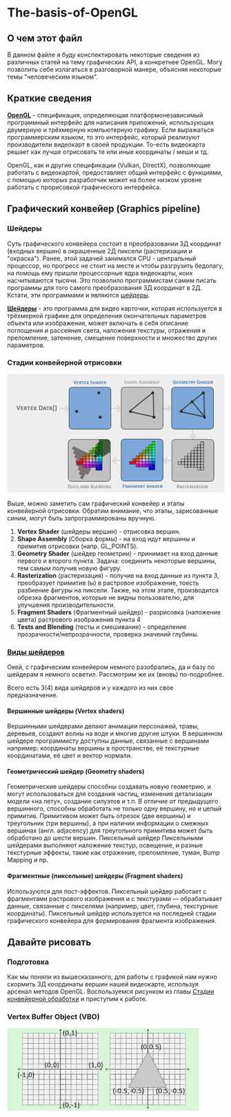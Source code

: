 # **The-basis-of-OpenGL**

## О чем этот файл

В данном файле я буду конспектировать некоторые сведения из различных статей на тему графических API, а конкретнее OpenGL. Могу позволить себе излагаться в разговорной манере, объясняя некоторые темы "человеческим языком".

## Краткие сведения

**[OpenGL](https://ru.wikipedia.org/wiki/OpenGL)** - спецификация, определяющая платформонезависимый программный интерфейс для написания приложений, использующих двумерную и трёхмерную компьютерную графику. Если выражаться программерским языком, то это интерфейс, который реализуют производители видеокарт в своей продукции. То-есть видеокарта решает как лучше отрисовать те или иные координаты / меши и тд.

OpenGL, как и другие спецификации (Vulkan, DirectX), позволяющие работать с видеокартой, предоставляет общий интерфейс с функциями, с помощью которых разработчик может на более низком уровне работать с прорисовкой графического интерфейса.

## Графический конвейер (Graphics pipeline)

### Шейдеры

Суть графического конвейера состоит в преобразовании 3Д координат (входных вершин) в окрашенные 2Д пиксели (растеризации и "окраска"). Ранее, этой задачей занимался CPU - центральный процессор, но прогресс не стоит на месте и чтобы разгрузить бедолагу, на помощь ему пришли процессорные ядра видеокарты, коих насчитываются тысячи. Это позволило программистам самим писать программы для того самого преобразования 3Д координат в 2Д. Кстати, эти программами и являются <u>шейдеры</u>.

**[Шейдеры](coremission.net/gamedev/chto-takoe-sheidery/)** - это программа для видео карточки, которая используется в трёхмерной графике для определения окончательных параметров объекта или изображения, может включать в себя описание поглощения и рассеяния света, наложения текстуры, отражения и преломление, затенение, смещение поверхности и множество других параметров.

### Стадии конвейерной отрисовки

![Graphics pipeline](./readme_src/Graphics_pipeline.png)

Выше, можно заметить сам графический конвейер и этапы конвейерной отрисовки. Обратим внимание, что этапы, зарисованные синим, могут быть запрограммированы вручную.

1. **Vertex Shader** (шейдеры вершин) - отрисовка вершин.
2. **Shape Assembly** (Сборка формы) - на вход идут вершины и примитив отрисовки (напр. GL_POINTS).
3. **Geometry Shader** (шейдер геометрии) - принимает на вход данные первого и второго пункта. Задача: соединить некоторые вершины, тем самым получив новую фигуру.
4. **Rasterization** (растеризация) - получив на вход данные из пункта 3, преобразует примитив (ы) в растровое изображение, тоесть разбиение фигуры на пиксели. Также, на этом этапе, производится обрезка фрагментов, которые не видны пользователю, для улучшения производительности.
5. **Fragment Shaders** (Фрагментный шейдер) - разрисовка (наложение цвета) растрового изображения пункта 4
6. **Tests and Blending** (тесты и смешивание) - определение прозрачности/непрозрачности, проверка значений глубины.

### [Виды шейдеров](https://coremission.net/gamedev/chto-takoe-sheidery/)

Окей, с графическим конвейером немного разобрались, да и базу по шейдерам я немного осветил. Рассмотрим же их (вновь) по-подробнее.

Всего есть 3(4) вида шейдеров и у каждого из них свое предназначение.

#### Вершинные шейдеры (Vertex shaders)

Вершинными шейдерами делают анимации персонажей, травы, деревьев, создают волны на воде и многие другие штуки. В вершинном шейдере программисту доступны данные, связанные с вершинами например: координаты вершины в пространстве, её текстурные координатами, её цвет и вектор нормали.

#### Геометрический шейдер (Geometry shaders)

Геометрические шейдеры способны создавать новую геометрию, и могут использоваться для создания частиц, изменения детализации модели «на лету», создание силуэтов и т.п. В отличие от предыдущего вершинного, способны обработать не только одну вершину, но и целый примитив. Примитивом может быть отрезок (две вершины) и треугольник (три вершины), а при наличии информации о смежных вершинах (англ. adjacency) для треугольного примитива может быть обработано до шести вершин. Пиксельный шейдер Пиксельными шейдерами выполняют наложение текстур, освещение, и разные текстурные эффекты, такие как отражение, преломление, туман, Bump Mapping и пр. 

#### Фрагментные (пиксельные) шейдеры (Fragment shaders)

Используются для пост-эффектов. Пиксельный шейдер работает с фрагментами растрового изображения и с текстурами — обрабатывает данные, связанные с пикселями (например, цвет, глубина, текстурные координаты). Пиксельный шейдер используется на последней стадии графического конвейера для формирования фрагмента изображения.

## Давайте рисовать

### Подготовка

Как мы поняли из вышесказанного, для работы с графикой нам нужно скормить 3Д координаты вершин нашей видеокарте, используя арсенал методов OpenGL. Воспользуемся рисунком из главы <u>Стадии конвейерной обработки</u> и приступим к работе.

### Vertex Buffer Object (VBO)

![](./readme_src/Hello_triangle_coord.png)






